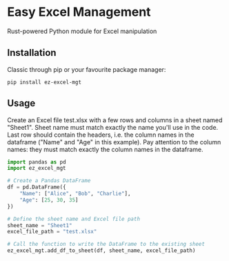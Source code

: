 # Easy Excel Management

Rust-powered Python module for Excel manipulation

## Installation

Classic through pip or your favourite package manager:

```shell
pip install ez-excel-mgt
```

## Usage

Create an Excel file test.xlsx with a few rows and columns in a sheet named "Sheet1". Sheet name must match exactly the name you'll use in the code. Last row should contain the headers, i.e. the column names in the dataframe ("Name" and "Age" in this example). Pay attention to the column names: they must match exactly the column names in the dataframe.

```python
import pandas as pd
import ez_excel_mgt

# Create a Pandas DataFrame
df = pd.DataFrame({
    "Name": ["Alice", "Bob", "Charlie"],
    "Age": [25, 30, 35]
})

# Define the sheet name and Excel file path
sheet_name = "Sheet1"
excel_file_path = "test.xlsx"

# Call the function to write the DataFrame to the existing sheet
ez_excel_mgt.add_df_to_sheet(df, sheet_name, excel_file_path)
```

